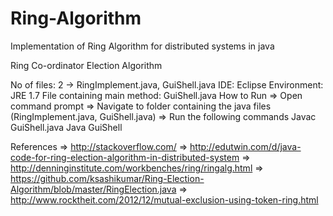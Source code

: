 Ring-Algorithm
==============

Implementation of Ring Algorithm for distributed systems in java

Ring Co-ordinator Election Algorithm

No of files:   2 →   RingImplement.java, GuiShell.java
IDE:  Eclipse
Environment:    JRE 1.7
File containing main method:  GuiShell.java
How to Run
⇒	Open command prompt
⇒	Navigate to folder containing the java files (RingImplement.java, GuiShell.java)
⇒	Run the following commands
Javac  GuiShell.java
Java GuiShell


References 
⇒	http://stackoverflow.com/ 
⇒	http://edutwin.com/d/java-code-for-ring-election-algorithm-in-distributed-system
⇒	http://denninginstitute.com/workbenches/ring/ringalg.html
⇒	https://github.com/ksashikumar/Ring-Election-Algorithm/blob/master/RingElection.java
⇒	http://www.rocktheit.com/2012/12/mutual-exclusion-using-token-ring.html



